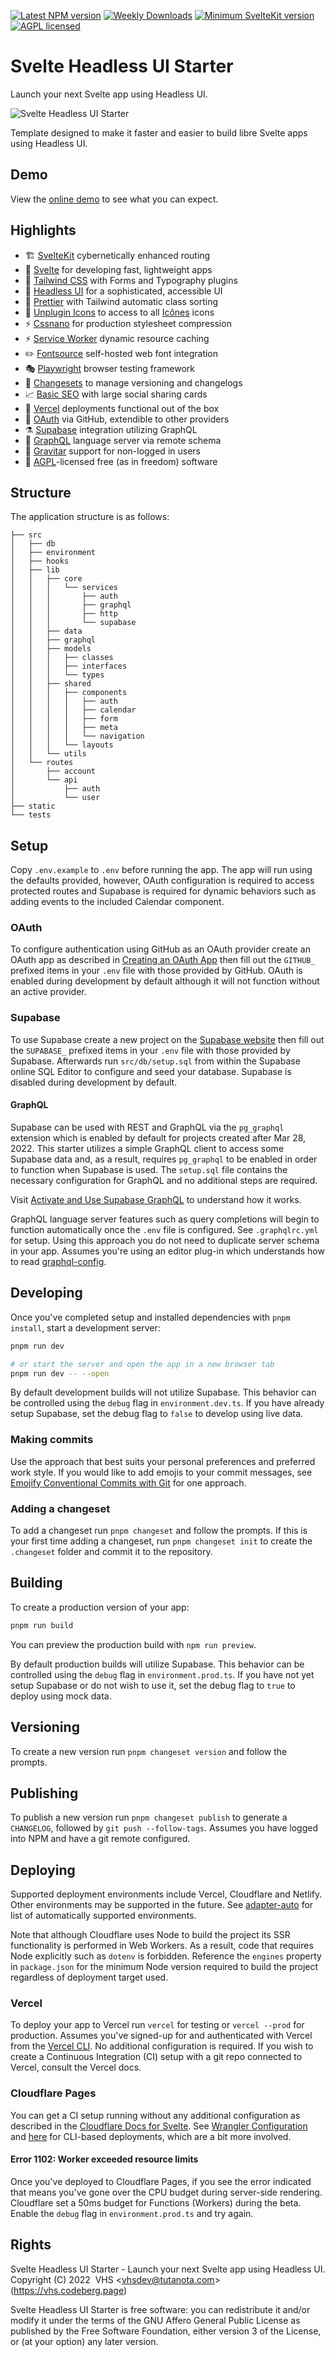 [![Latest NPM version](https://flat.badgen.net/npm/v/svelte-headlessui-starter)](https://npmjs.com/svelte-headlessui-starter)
[![Weekly Downloads](https://flat.badgen.net/npm/dw/svelte-headlessui-starter)](https://npmjs.com/svelte-headlessui-starter)
[![Minimum SvelteKit version](https://flat.badgen.net/badge/SvelteKit/>=1.0.0-next.339/ff3e00)](https://github.com/sveltejs/kit/blob/master/packages/kit/CHANGELOG.md#100-next339)
[![AGPL licensed](https://flat.badgen.net/npm/license/svelte-headlessui-starter)](https://codeberg.org/vhs/svelte-headlessui-starter/src/branch/trunk/COPYING)

# Svelte Headless UI Starter

Launch your next Svelte app using Headless UI.

![Svelte Headless UI Starter](static/screenshot.png)

Template designed to make it faster and easier to build libre Svelte apps using Headless UI.

## Demo

View the [online demo](https://svelte-headlessui-starter.vercel.app) to see what you can expect.

## Highlights

- 🏗️ [SvelteKit](https://kit.svelte.dev/) cybernetically enhanced routing
- 🔨 [Svelte](https://svelte.dev/) for developing fast, lightweight apps
- 🎨 [Tailwind CSS](https://tailwindcss.com/) with Forms and Typography plugins
- 🧪 [Headless UI](https://svelte-headlessui.goss.io) for a sophisticated, accessible UI
- 💄 [Prettier](https://prettier.io/) with Tailwind automatic class sorting
- 🚩 [Unplugin Icons](https://github.com/antfu/unplugin-icons) to access to all [Icônes](https://icones.js.org/) icons
- ⚡️ [Cssnano](https://cssnano.co/) for production stylesheet compression
- ⚡️ [Service Worker](https://developer.mozilla.org/en-US/docs/Web/API/Service_Worker_API/Using_Service_Workers) dynamic resource caching
- ✏️ [Fontsource](https://fontsource.org/) self-hosted web font integration
- 🎭 [Playwright](https://playwright.dev/) browser testing framework
- 🦋 [Changesets](https://github.com/changesets/changesets) to manage versioning and changelogs
- 📈 [Basic SEO](https://github.com/oekazuma/svelte-meta-tags) with large social sharing cards
- 🚀 [Vercel](https://vercel.com/) deployments functional out of the box
- 🔐 [OAuth](https://www.oauth.com/) via GitHub, extendible to other providers
- ⚗️ [Supabase](https://supabase.com/) integration utilizing GraphQL
- 🦄 [GraphQL](https://graphql.org/) language server via remote schema
- 👷 [Gravitar](https://gravatar.com/) support for non-logged in users
- 📄 [AGPL](https://www.gnu.org/licenses/agpl-3.0.en.html)-licensed free (as in freedom) software

## Structure

The application structure is as follows:

```term
├── src
│   ├── db
│   ├── environment
│   ├── hooks
│   ├── lib
│   │   ├── core
│   │   │   └── services
│   │   │       ├── auth
│   │   │       ├── graphql
│   │   │       ├── http
│   │   │       └── supabase
│   │   ├── data
│   │   ├── graphql
│   │   ├── models
│   │   │   ├── classes
│   │   │   ├── interfaces
│   │   │   └── types
│   │   ├── shared
│   │   │   ├── components
│   │   │   │   ├── auth
│   │   │   │   ├── calendar
│   │   │   │   ├── form
│   │   │   │   ├── meta
│   │   │   │   └── navigation
│   │   │   └── layouts
│   │   └── utils
│   └── routes
│       ├── account
│       └── api
│           ├── auth
│           └── user
├── static
└── tests
```

## Setup

Copy `.env.example` to `.env` before running the app. The app will run using the defaults provided, however, OAuth configuration is required to access protected routes and Supabase is required for dynamic behaviors such as adding events to the included Calendar component.

### OAuth

To configure authentication using GitHub as an OAuth provider create an OAuth app as described in [Creating an OAuth App](https://docs.github.com/en/enterprise-server@3.4/developers/apps/building-oauth-apps/creating-an-oauth-app) then fill out the `GITHUB_` prefixed items in your `.env` file with those provided by GitHub. OAuth is enabled during development by default although it will not function without an active provider.

### Supabase

To use Supabase create a new project on the [Supabase website](https://supabase.com/) then fill out the `SUPABASE_` prefixed items in your `.env` file with those provided by Supabase. Afterwards run `src/db/setup.sql` from within the Supabase online SQL Editor to configure and seed your database. Supabase is disabled during development by default.

#### GraphQL

Supabase can be used with REST and GraphQL via the `pg_graphql` extension which is enabled by default for projects created after Mar 28, 2022. This starter utilizes a simple GraphQL client to access some Supabase data and, as a result, requires `pg_graphql` to be enabled in order to function when Supabase is used. The `setup.sql` file contains the necessary configuration for GraphQL and no additional steps are required.

Visit [Activate and Use Supabase GraphQL](https://vhs.codeberg.page/post/activate-use-supabase-graphql/) to understand how it works.

GraphQL language server features such as query completions will begin to function automatically once the `.env` file is configured. See `.graphqlrc.yml` for setup. Using this approach you do not need to duplicate server schema in your app. Assumes you're using an editor plug-in which understands how to read [graphql-config](https://graphql-config.com).

## Developing

Once you've completed setup and installed dependencies with `pnpm install`, start a development server:

```bash
pnpm run dev

# or start the server and open the app in a new browser tab
pnpm run dev -- --open
```

By default development builds will not utilize Supabase. This behavior can be controlled using the `debug` flag in `environment.dev.ts`. If you have already setup Supabase, set the debug flag to `false` to develop using live data.

### Making commits

Use the approach that best suits your personal preferences and preferred work style. If you would like to add emojis to your commit messages, see [Emojify Conventional Commits with Git](https://vhs.codeberg.page/post/emojify-conventional-commits-git/) for one approach.

### Adding a changeset

To add a changeset run `pnpm changeset` and follow the prompts. If this is your first time adding a changeset, run `pnpm changeset init` to create the `.changeset` folder and commit it to the repository.

## Building

To create a production version of your app:

```bash
pnpm run build
```

You can preview the production build with `npm run preview`.

By default production builds will utilize Supabase. This behavior can be controlled using the `debug` flag in `environment.prod.ts`. If you have not yet setup Supabase or do not wish to use it, set the debug flag to `true` to deploy using mock data.

## Versioning

To create a new version run `pnpm changeset version` and follow the prompts.

## Publishing

To publish a new version run `pnpm changeset publish` to generate a `CHANGELOG`, followed by `git push --follow-tags`. Assumes you have logged into NPM and have a git remote configured.

## Deploying

Supported deployment environments include Vercel, Cloudflare and Netlify. Other environments may be supported in the future. See [adapter-auto](https://www.npmjs.com/package/@sveltejs/adapter-auto) for list of automatically supported environments.

Note that although Cloudflare uses Node to build the project its SSR functionality is performed in Web Workers. As a result, code that requires Node explicitly such as `dotenv` is forbidden. Reference the `engines` property in `package.json` for the minimum Node version required to build the project regardless of deployment target used.

### Vercel

To deploy your app to Vercel run `vercel` for testing or `vercel --prod` for production. Assumes you've signed-up for and authenticated with Vercel from the [Vercel CLI](https://vercel.com/cli). No additional configuration is required. If you wish to create a Continuous Integration (CI) setup with a git repo connected to Vercel, consult the Vercel docs.

### Cloudflare Pages

You can get a CI setup running without any additional configuration as described in the [Cloudflare Docs for Svelte](https://developers.cloudflare.com/pages/framework-guides/deploy-a-svelte-site/). See [Wrangler Configuration](https://developers.cloudflare.com/workers/cli-wrangler/configuration/) and [here](https://github.com/sveltejs/kit/issues/2966) for CLI-based deployments, which are a bit more involved.

#### Error 1102: Worker exceeded resource limits

Once you've deployed to Cloudflare Pages, if you see the error indicated that means you've gone over the CPU budget during server-side rendering. Cloudflare set a 50ms budget for Functions (Workers) during the beta. Enable the `debug` flag in `environment.prod.ts` and try again.
## Rights

Svelte Headless UI Starter - Launch your next Svelte app using Headless UI.<br>
Copyright (C) 2022&nbsp;&nbsp;VHS &lt;vhsdev@tutanota.com&gt; (https://vhs.codeberg.page)

Svelte Headless UI Starter is free software: you can redistribute it and/or modify it under the terms of the GNU Affero General Public License as published by the Free Software Foundation, either version 3 of the License, or (at your option) any later version.
